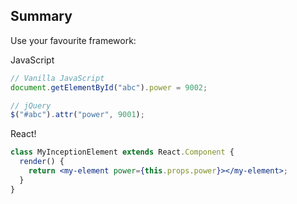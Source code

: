 ## Summary

Use your favourite framework:

JavaScript
```javascript
// Vanilla JavaScript
document.getElementById("abc").power = 9002;

// jQuery
$("#abc").attr("power", 9001);
```

React!
```jsx
class MyInceptionElement extends React.Component {
  render() {
    return <my-element power={this.props.power}></my-element>;
  }
}
```
